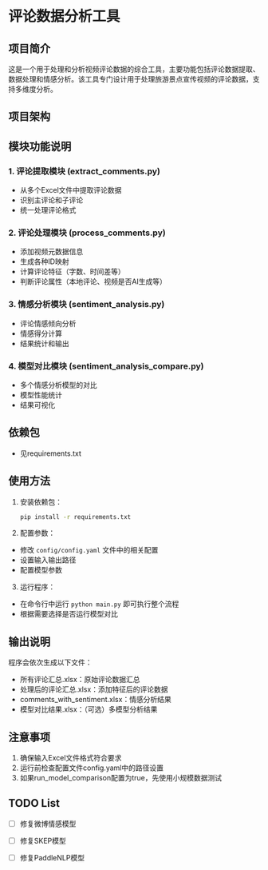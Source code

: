 # 评论数据分析工具

## 项目简介
这是一个用于处理和分析视频评论数据的综合工具，主要功能包括评论数据提取、数据处理和情感分析。该工具专门设计用于处理旅游景点宣传视频的评论数据，支持多维度分析。

## 项目架构 

## 模块功能说明

### 1. 评论提取模块 (extract_comments.py)
- 从多个Excel文件中提取评论数据
- 识别主评论和子评论
- 统一处理评论格式

### 2. 评论处理模块 (process_comments.py)
- 添加视频元数据信息
- 生成各种ID映射
- 计算评论特征（字数、时间差等）
- 判断评论属性（本地评论、视频是否AI生成等）

### 3. 情感分析模块 (sentiment_analysis.py)
- 评论情感倾向分析
- 情感得分计算
- 结果统计和输出

### 4. 模型对比模块 (sentiment_analysis_compare.py)
- 多个情感分析模型的对比
- 模型性能统计
- 结果可视化


## 依赖包 
- 见requirements.txt

## 使用方法
1. 安装依赖包：
    ```bash
    pip install -r requirements.txt
    ```

2. 配置参数：
- 修改 `config/config.yaml` 文件中的相关配置
- 设置输入输出路径
- 配置模型参数

3. 运行程序：
- 在命令行中运行 `python main.py` 即可执行整个流程
- 根据需要选择是否运行模型对比

## 输出说明
程序会依次生成以下文件：
- 所有评论汇总.xlsx：原始评论数据汇总
- 处理后的评论汇总.xlsx：添加特征后的评论数据
- comments_with_sentiment.xlsx：情感分析结果
- 模型对比结果.xlsx：（可选）多模型分析结果

## 注意事项
1. 确保输入Excel文件格式符合要求
2. 运行前检查配置文件config.yaml中的路径设置
3. 如果run_model_comparison配置为true，先使用小规模数据测试

## TODO List
- [ ] 修复微博情感模型
- [ ] 修复SKEP模型
- [ ] 修复PaddleNLP模型

